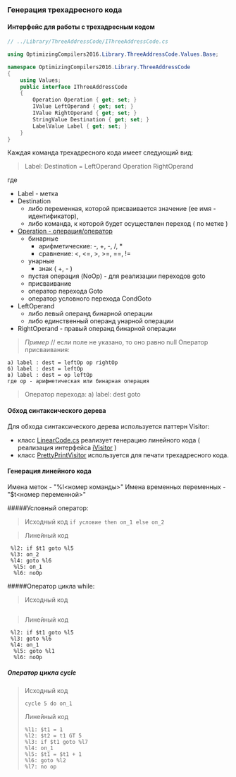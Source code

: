 ### Генерация трехадресного кода

#### Интерфейс для работы с трехадресным кодом
```cs
// ../Library/ThreeAddressCode/IThreeAddressCode.cs

using OptimizingCompilers2016.Library.ThreeAddressCode.Values.Base;

namespace OptimizingCompilers2016.Library.ThreeAddressCode
{
    using Values;
    public interface IThreeAddressCode
    {
        Operation Operation { get; set; }
        IValue LeftOperand { get; set; }
        IValue RightOperand { get; set; }
        StringValue Destination { get; set; }
        LabelValue Label { get; set; }
    }
}
```
Каждая команда трехадресного кода имеет следующий вид:
> Label: Destination = LeftOperand Operation RightOperand

где 

- Label - метка
- Destination 
	- либо переменная, которой присваивается значение (ее имя - идентификатор),
	- либо команда, к которой будет осуществлен переход ( по метке )
- [Operation - операция/оператор](../../OptimizingCompilers2016/Library/ThreeAddressCode/Operation.cs)
	- бинарные 
		- арифметические: -, +, -, /, *
		- сравнение: <, <=, >, >=, ==, !=
	- унарные
		-  знак ( +, - )
	- пустая операция (NoOp) - для реализации переходов goto
	- присваивание 
	- оператор перехода Goto
	- оператор условного перехода CondGoto
- LeftOperand
	- либо левый операнд бинарной операции 
	- либо единственный операнд унарной операции
- RightOperand - правый операнд бинарной операции




>*Пример*
>// если поле не указано, то оно равно null
>Оператор присваивания:
>
	а) label : dest = leftOp op rightOp
	б) label : dest = leftOp 
	в) label : dest = op leftOp
	где op - арифметическая или бинарная операция
> Оператор перехода:
> а) label: dest goto
> 


#### Обход синтаксического дерева
Для обхода синтаксического дерева используется паттерн Visitor:

- класс [LinearCode.cs](../../OptimizingCompilers2016/Library/Visitors/LinearCode.cs) реализует генерацию линейного кода ( реализация интерфейса [iVisitor](../../OptimizingCompilers2016/Library/Visitors/IVisitor.cs) )
- класс [PrettyPrintVisitor](../../OptimizingCompilers2016/Library/Visitors/PrettyPrintVisitor.cs) используется для печати трехадресного кода.


#### Генерация линейного кода
Имена меток - "%l<номер команды>"
Имена временных переменных - "$t<номер переменной>"

#####Условный оператор:
>Исходный код
```if условие then оп_1 else оп_2```

>Линейный код
 ```%l1: $t1 = условие
  %l2: if $t1 goto %l5
  %l3: oп_2
  %l4: goto %l6
   %l5: оп_1 
   %l6: noOp
  ``` 
#####Оператор цикла while:
>Исходный код
```while условие do	оп_1
```
>Линейный код
 ```%l1: $t1 = условие
  %l2: if $t1 goto %l5
  %l3: goto %l6
  %l4: оп_1
   %l5: goto %l1
   %l6: noOp
  ``` 

##### Оператор цикла cycle

> Исходный код
> ```
> cycle 5 do оп_1 
> ```
> Линейный код
> ```
> %l1: $t1 = 1
> %l2: $t2 = t1 GT 5
> %l3: if $t1 goto %l7
> %l4: оп_1
> %l5: $t1 = $t1 + 1
> %l6: goto %l2
> %l7: no op
> ```


